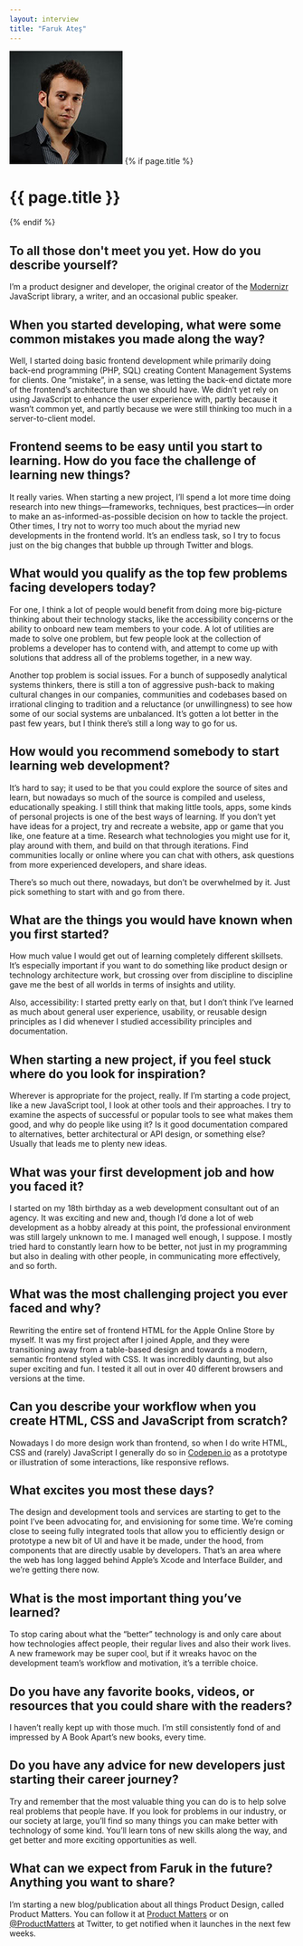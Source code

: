 ```yaml
---
layout: interview
title: "Faruk Ateş"
---
```

<img class="" src="/assets/images/portrait-faruk-ates.jpg" alt="Photo Faruk Ateş"  />
{% if page.title %}
  <h1 class="">{{ page.title }}</h1>
{% endif %}

## To all those don't meet you yet. How do you describe yourself?

I’m a product designer and developer, the original creator of the [Modernizr](https://modernizr.com/) JavaScript library, a writer, and an occasional public speaker.

## When you started developing, what were some common mistakes you made along the way?

Well, I started doing basic frontend development while primarily doing back-end programming (PHP, SQL) creating Content Management Systems for clients. One “mistake”, in a sense, was letting the back-end dictate more of the frontend’s architecture than we should have. We didn’t yet rely on using JavaScript to enhance the user experience with, partly because it wasn’t common yet, and partly because we were still thinking too much in a server-to-client model.

## Frontend seems to be easy until you start to learning. How do you face the challenge of learning new things?

It really varies. When starting a new project, I’ll spend a lot more time doing research into new things—frameworks, techniques, best practices—in order to make an as-informed-as-possible decision on how to tackle the project. Other times, I try not to worry too much about the myriad new developments in the frontend world. It’s an endless task, so I try to focus just on the big changes that bubble up through Twitter and blogs.

## What would you qualify as the top few problems facing developers today?

For one, I think a lot of people would benefit from doing more big-picture thinking about their technology stacks, like the accessibility concerns or the ability to onboard new team members to your code. A lot of utilities are made to solve one problem, but few people look at the collection of problems a developer has to contend with, and attempt to come up with solutions that address all of the problems together, in a new way.

Another top problem is social issues. For a bunch of supposedly analytical systems thinkers, there is still a ton of aggressive push-back to making cultural changes in our companies, communities and codebases based on irrational clinging to tradition and a reluctance (or unwillingness) to see how some of our social systems are unbalanced. It’s gotten a lot better in the past few years, but I think there’s still a long way to go for us.

## How would you recommend somebody to start learning web development?

It’s hard to say; it used to be that you could explore the source of sites and learn, but nowadays so much of the source is compiled and useless, educationally speaking. I still think that making little tools, apps, some kinds of personal projects is one of the best ways of learning. If you don’t yet have ideas for a project, try and recreate a website, app or game that you like, one feature at a time. Research what technologies you might use for it, play around with them, and build on that through iterations. Find communities locally or online where you can chat with others, ask questions from more experienced developers, and share ideas.

There’s so much out there, nowadays, but don’t be overwhelmed by it. Just pick something to start with and go from there.

## What are the things you would have known when you first started?

How much value I would get out of learning completely different skillsets. It’s especially important if you want to do something like product design or technology architecture work, but crossing over from discipline to discipline gave me the best of all worlds in terms of insights and utility.

Also, accessibility: I started pretty early on that, but I don’t think I’ve learned as much about general user experience, usability, or reusable design principles as I did whenever I studied accessibility principles and documentation.

## When starting a new project, if you feel stuck where do you look for inspiration?

Wherever is appropriate for the project, really. If I’m starting a code project, like a new JavaScript tool, I look at other tools and their approaches. I try to examine the aspects of successful or popular tools to see what makes them good, and why do people like using it? Is it good documentation compared to alternatives, better architectural or API design, or something else? Usually that leads me to plenty new ideas.

## What was your first development job and how you faced it?

I started on my 18th birthday as a web development consultant out of an agency. It was exciting and new and, though I’d done a lot of web development as a hobby already at this point, the professional environment was still largely unknown to me. I managed well enough, I suppose. I mostly tried hard to constantly learn how to be better, not just in my programming but also in dealing with other people, in communicating more effectively, and so forth.

## What was the most challenging project you ever faced and why?

Rewriting the entire set of frontend HTML for the Apple Online Store by myself. It was my first project after I joined Apple, and they were transitioning away from a table-based design and towards a modern, semantic frontend styled with CSS. It was incredibly daunting, but also super exciting and fun. I tested it all out in over 40 different browsers and versions at the time.

## Can you describe your workflow when you create HTML, CSS and JavaScript from scratch?

Nowadays I do more design work than frontend, so when I do write HTML, CSS and (rarely) JavaScript I generally do so in [Codepen.io](http://codepen.io/) as a prototype or illustration of some interactions, like responsive reflows.

## What excites you most these days?

The design and development tools and services are starting to get to the point I’ve been advocating for, and envisioning for some time. We’re coming close to seeing fully integrated tools that allow you to efficiently design or prototype a new bit of UI and have it be made, under the hood, from components that are directly usable by developers. That’s an area where the web has long lagged behind Apple’s Xcode and Interface Builder, and we’re getting there now.

## What is the most important thing you’ve learned?

To stop caring about what the “better” technology is and only care about how technologies affect people, their regular lives and also their work lives. A new framework may be super cool, but if it wreaks havoc on the development team’s workflow and motivation, it’s a terrible choice.

## Do you have any favorite books, videos, or resources that you could share with the readers?

I haven’t really kept up with those much. I’m still consistently fond of and impressed by A Book Apart’s new books, every time.

## Do you have any advice for new developers just starting their career journey?

Try and remember that the most valuable thing you can do is to help solve real problems that people have. If you look for problems in our industry, or our society at large, you’ll find so many things you can make better with technology of some kind. You’ll learn tons of new skills along the way, and get better and more exciting opportunities as well.

## What can we expect from Faruk in the future? Anything you want to share?

I’m starting a new blog/publication about all things Product Design, called Product Matters. You can follow it at [Product Matters](https://productmatters.design) or on [@ProductMatters](https://twitter.com/ProductMatters) at Twitter, to get notified when it launches in the next few weeks.
